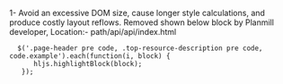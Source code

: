 1- Avoid an excessive DOM size, cause longer style calculations, and produce costly layout reflows.
    Removed shown below block by Planmill developer, Location:- path/api/api/index.html

      $('.page-header pre code, .top-resource-description pre code, code.example').each(function(i, block) {
          hljs.highlightBlock(block);
       });
